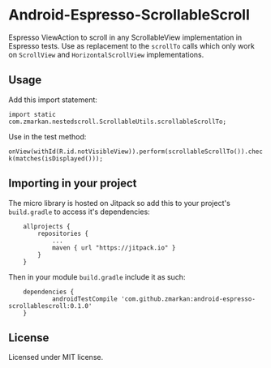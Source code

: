 # Android-Espresso-ScrollableScroll
Espresso ViewAction to scroll in any ScrollableView implementation in Espresso tests. Use as replacement to the `scrollTo` calls which only work on `ScrollView` and `HorizontalScrollView` implementations.

## Usage

Add this import statement:

`import static com.zmarkan.nestedscroll.ScrollableUtils.scrollableScrollTo;`

Use in the test method:

`onView(withId(R.id.notVisibleView)).perform(scrollableScrollTo()).check(matches(isDisplayed()));`

## Importing in your project

The micro library is hosted on Jitpack so add this to your project's `build.gradle` to access it's dependencies:

```
	allprojects {
		repositories {
			...
			maven { url "https://jitpack.io" }
		}
	}
```

Then in your module `build.gradle` include it as such:

```
	dependencies {
	        androidTestCompile 'com.github.zmarkan:android-espresso-scrollablescroll:0.1.0'
	}
```

## License

Licensed under MIT license.




